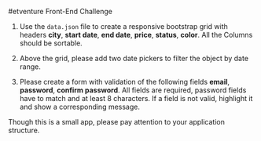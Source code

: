 #etventure Front-End Challenge

1. Use the `data.json` file to create a responsive bootstrap grid with headers **city**, **start date**, **end date**, **price**, **status**, **color**.  All the Columns should be sortable.  

2. Above the grid, please add two date pickers to filter the object by date range.

3. Please create a form with validation of the following fields **email**, **password**, **confirm password**. All fields are required, password fields have to match and at least 8 characters. If a field is not valid, highlight it and show a corresponding message.

Though this is a small app, please pay attention to your application structure.



